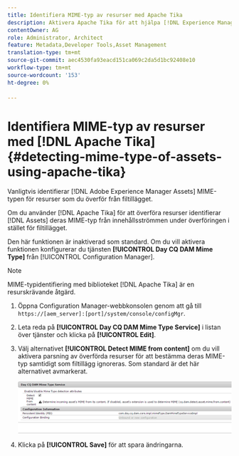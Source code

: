 ```yaml
---
title: Identifiera MIME-typ av resurser med Apache Tika
description: Aktivera Apache Tika för att hjälpa [!DNL Experience Manager Assets] identifiera MIME-typen för resurser från innehållsströmmen under överföringen i stället för filtillägget.
contentOwner: AG
role: Administrator, Architect
feature: Metadata,Developer Tools,Asset Management
translation-type: tm+mt
source-git-commit: aec4530fa93eacd151ca069c2da5d1bc92408e10
workflow-type: tm+mt
source-wordcount: '153'
ht-degree: 0%

---
```



# Identifiera MIME-typ av resurser med [!DNL Apache Tika] {#detecting-mime-type-of-assets-using-apache-tika}

Vanligtvis identifierar [!DNL Adobe Experience Manager Assets] MIME-typen för resurser som du överför från filtillägget.

Om du använder [!DNL Apache Tika] för att överföra resurser identifierar [!DNL Assets] deras MIME-typ från innehållsströmmen under överföringen i stället för filtillägget.

Den här funktionen är inaktiverad som standard. Om du vill aktivera funktionen konfigurerar du tjänsten **[!UICONTROL Day CQ DAM Mime Type]** från [!UICONTROL Configuration Manager].

>[!NOTE]
>
>MIME-typidentifiering med biblioteket [!DNL Apache Tika] är en resurskrävande åtgärd.

1. Öppna Configuration Manager-webbkonsolen genom att gå till `https://[aem_server]:[port]/system/console/configMgr`.

1. Leta reda på **[!UICONTROL Day CQ DAM Mime Type Service]** i listan över tjänster och klicka på **[!UICONTROL Edit]**.

1. Välj alternativet **[!UICONTROL Detect MIME from content]** om du vill aktivera parsning av överförda resurser för att bestämma deras MIME-typ samtidigt som filtillägg ignoreras. Som standard är det här alternativet avmarkerat.

   ![chlimage_1-333](assets/chlimage_1-333.png)

1. Klicka på **[!UICONTROL Save]** för att spara ändringarna.
